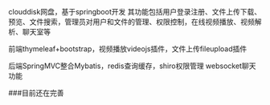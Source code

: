 clouddisk网盘，基于springboot开发
其功能包括用户登录注册、文件上传下载、预览、文件搜索，管理员对用户和文件的管理、权限控制，在线视频播放、视频解析、聊天室等

前端thymeleaf+bootstrap，视频播放videojs插件，文件上传fileupload插件

后端SpringMVC整合Mybatis，redis查询缓存，shiro权限管理
websocket聊天功能

###目前还在完善